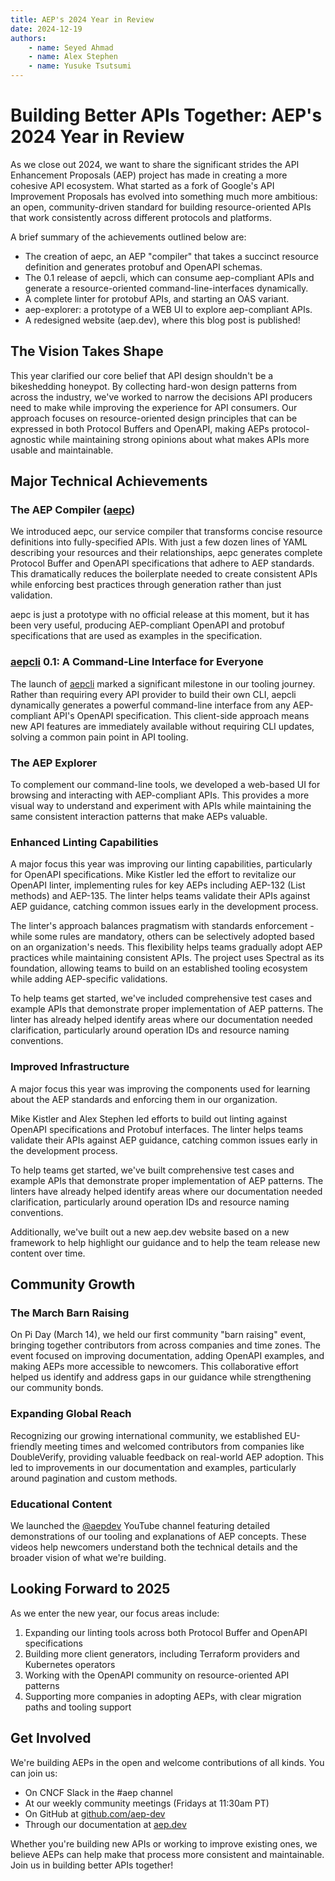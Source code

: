 ```yaml
---
title: AEP's 2024 Year in Review
date: 2024-12-19
authors:
    - name: Seyed Ahmad
    - name: Alex Stephen
    - name: Yusuke Tsutsumi
---
```

# **Building Better APIs Together: AEP's 2024 Year in Review**

As we close out 2024, we want to share the significant strides the API Enhancement Proposals (AEP) project has made in creating a more cohesive API ecosystem. What started as a fork of Google's API Improvement Proposals has evolved into something much more ambitious: an open, community-driven standard for building resource-oriented APIs that work consistently across different protocols and platforms.

A brief summary of the achievements outlined below are:

- The creation of aepc, an AEP "compiler" that takes a succinct resource definition and generates protobuf and OpenAPI schemas.
- The 0.1 release of aepcli, which can consume aep-compliant APIs and generate a resource-oriented command-line-interfaces dynamically.
- A complete linter for protobuf APIs, and starting an OAS variant.
- aep-explorer: a prototype of a WEB UI to explore aep-compliant APIs.
- A redesigned website (aep.dev), where this blog post is published!
## **The Vision Takes Shape**

This year clarified our core belief that API design shouldn't be a bikeshedding honeypot. By collecting hard-won design patterns from across the industry, we've worked to narrow the decisions API producers need to make while improving the experience for API consumers. Our approach focuses on resource-oriented design principles that can be expressed in both Protocol Buffers and OpenAPI, making AEPs protocol-agnostic while maintaining strong opinions about what makes APIs more usable and maintainable.

## **Major Technical Achievements**

### **The AEP Compiler ([aepc](https://github.com/aep-dev/aepc))**

We introduced aepc, our service compiler that transforms concise resource definitions into fully-specified APIs. With just a few dozen lines of YAML describing your resources and their relationships, aepc generates complete Protocol Buffer and OpenAPI specifications that adhere to AEP standards. This dramatically reduces the boilerplate needed to create consistent APIs while enforcing best practices through generation rather than just validation.

aepc is just a prototype with no official release at this moment, but it has been very useful, producing AEP-compliant OpenAPI and protobuf specifications that are used as examples in the specification.

### [**aepcli**](https://github.com/aep-dev/aepcli) **0.1: A Command-Line Interface for Everyone**

The launch of [aepcli](https://github.com/aep-dev/aepcli) marked a significant milestone in our tooling journey. Rather than requiring every API provider to build their own CLI, aepcli dynamically generates a powerful command-line interface from any AEP-compliant API's OpenAPI specification. This client-side approach means new API features are immediately available without requiring CLI updates, solving a common pain point in API tooling.

### **The AEP Explorer**

To complement our command-line tools, we developed a web-based UI for browsing and interacting with AEP-compliant APIs. This provides a more visual way to understand and experiment with APIs while maintaining the same consistent interaction patterns that make AEPs valuable.

### **Enhanced Linting Capabilities**

A major focus this year was improving our linting capabilities, particularly for OpenAPI specifications. Mike Kistler led the effort to revitalize our OpenAPI linter, implementing rules for key AEPs including AEP-132 (List methods) and AEP-135. The linter helps teams validate their APIs against AEP guidance, catching common issues early in the development process.

The linter's approach balances pragmatism with standards enforcement \- while some rules are mandatory, others can be selectively adopted based on an organization's needs. This flexibility helps teams gradually adopt AEP practices while maintaining consistent APIs. The project uses Spectral as its foundation, allowing teams to build on an established tooling ecosystem while adding AEP-specific validations.

To help teams get started, we've included comprehensive test cases and example APIs that demonstrate proper implementation of AEP patterns. The linter has already helped identify areas where our documentation needed clarification, particularly around operation IDs and resource naming conventions.

### **Improved Infrastructure**

A major focus this year was improving the components used for learning about the AEP standards and enforcing them in our organization.

Mike Kistler and Alex Stephen led efforts to build out linting against OpenAPI specifications and Protobuf interfaces. The linter helps teams validate their APIs against AEP guidance, catching common issues early in the development process.

To help teams get started, we've built comprehensive test cases and example APIs that demonstrate proper implementation of AEP patterns. The linters have already helped identify areas where our documentation needed clarification, particularly around operation IDs and resource naming conventions.

Additionally, we've built out a new aep.dev website based on a new framework to help highlight our guidance and to help the team release new content over time. 

## **Community Growth**

### **The March Barn Raising**

On Pi Day (March 14), we held our first community "barn raising" event, bringing together contributors from across companies and time zones. The event focused on improving documentation, adding OpenAPI examples, and making AEPs more accessible to newcomers. This collaborative effort helped us identify and address gaps in our guidance while strengthening our community bonds.

### **Expanding Global Reach**

Recognizing our growing international community, we established EU-friendly meeting times and welcomed contributors from companies like DoubleVerify, providing valuable feedback on real-world AEP adoption. This led to improvements in our documentation and examples, particularly around pagination and custom methods.

### **Educational Content**

We launched the [@aepdev](https://www.youtube.com/@aepdev) YouTube channel featuring detailed demonstrations of our tooling and explanations of AEP concepts. These videos help newcomers understand both the technical details and the broader vision of what we're building.

## **Looking Forward to 2025**

As we enter the new year, our focus areas include:

1. Expanding our linting tools across both Protocol Buffer and OpenAPI specifications  
2. Building more client generators, including Terraform providers and Kubernetes operators  
3. Working with the OpenAPI community on resource-oriented API patterns  
4. Supporting more companies in adopting AEPs, with clear migration paths and tooling support

## **Get Involved**

We're building AEPs in the open and welcome contributions of all kinds. You can join us:

* On CNCF Slack in the \#aep channel  
* At our weekly community meetings (Fridays at 11:30am PT)  
* On GitHub at [github.com/aep-dev](https://github.com/aep-dev)  
* Through our documentation at [aep.dev](https://aep.dev)

Whether you're building new APIs or working to improve existing ones, we believe AEPs can help make that process more consistent and maintainable. Join us in building better APIs together\!